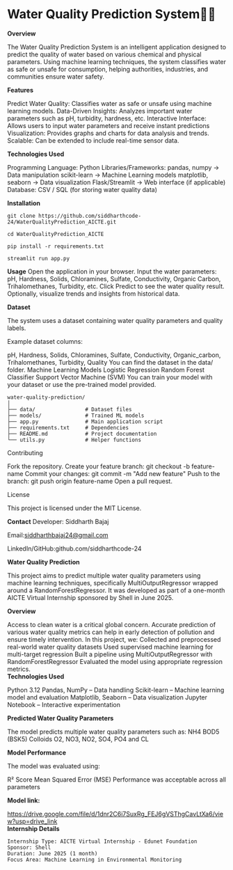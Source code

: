 # Water Quality Prediction System🌊💧
**Overview**

The Water Quality Prediction System is an intelligent application designed to predict the quality of water based on various chemical and physical parameters. Using machine learning techniques, the system classifies water as safe or unsafe for consumption, helping authorities, industries, and communities ensure water safety.

**Features**

Predict Water Quality: Classifies water as safe or unsafe using machine learning models.
Data-Driven Insights: Analyzes important water parameters such as pH, turbidity, hardness, etc.
Interactive Interface: Allows users to input water parameters and receive instant predictions
Visualization: Provides graphs and charts for data analysis and trends.
Scalable: Can be extended to include real-time sensor data.

**Technologies Used**

Programming Language: Python
Libraries/Frameworks:
pandas, numpy → Data manipulation
scikit-learn → Machine Learning models
matplotlib, seaborn → Data visualization
Flask/Streamlit → Web interface (if applicable)
Database: CSV / SQL (for storing water quality data)

**Installation**

```Clone the repository:
git clone https://github.com/siddharthcode-24/WaterQualityPrediction_AICTE.git
```

```Navigate to the project folder:
cd WaterQualityPrediction_AICTE
```
```Install required dependencies:
pip install -r requirements.txt
```
```Run the application:
streamlit run app.py

```

**Usage**
Open the application in your browser.
Input the water parameters: pH, Hardness, Solids, Chloramines, Sulfate, Conductivity, Organic Carbon, Trihalomethanes, Turbidity, etc.
Click Predict to see the water quality result.
Optionally, visualize trends and insights from historical data.

**Dataset**

The system uses a dataset containing water quality parameters and quality labels.

Example dataset columns:

pH, Hardness, Solids, Chloramines, Sulfate, Conductivity, Organic_carbon, Trihalomethanes, Turbidity, Quality
You can find the dataset in the data/ folder.
Machine Learning Models
Logistic Regression
Random Forest Classifier
Support Vector Machine (SVM)
You can train your model with your dataset or use the pre-trained model provided.

```Folder Structure
water-quality-prediction/
│
├── data/                # Dataset files
├── models/              # Trained ML models
├── app.py               # Main application script
├── requirements.txt     # Dependencies
├── README.md            # Project documentation
└── utils.py             # Helper functions
```
Contributing

Fork the repository.
Create your feature branch: git checkout -b feature-name
Commit your changes: git commit -m "Add new feature"
Push to the branch: git push origin feature-name
Open a pull request.

License

This project is licensed under the MIT License.

**Contact**
Developer: Siddharth Bajaj

Email:siddharthbajaj24@gmail.com

LinkedIn/GitHub:github.com/siddharthcode-24

**Water Quality Prediction**

This project aims to predict multiple water quality parameters using machine learning techniques, specifically MultiOutputRegressor wrapped around a RandomForestRegressor. It was developed as part of a one-month AICTE Virtual Internship sponsored by Shell in June 2025.
<br>

**Overview**

Access to clean water is a critical global concern. Accurate prediction of various water quality metrics can help in early detection of pollution and ensure timely intervention.
In this project, we:
Collected and preprocessed real-world water quality datasets
Used supervised machine learning for multi-target regression
Built a pipeline using MultiOutputRegressor with RandomForestRegressor
Evaluated the model using appropriate regression metrics.
<br>
**Technologies Used**

Python 3.12
Pandas, NumPy – Data handling
Scikit-learn – Machine learning model and evaluation
Matplotlib, Seaborn – Data visualization
Jupyter Notebook – Interactive experimentation
<br>

**Predicted Water Quality Parameters**

The model predicts multiple water quality parameters such as:
NH4
BOD5 (BSK5)
Colloids
O2, NO3, NO2, SO4, PO4 and
CL
<br>

**Model Performance**

The model was evaluated using:

R² Score
Mean Squared Error (MSE)
Performance was acceptable across all parameters
<br>

**Model link:**

 https://drive.google.com/file/d/1dnr2C6i7SuxRg_FEJ6gVSThgCavLtXa6/view?usp=drive_link
<br>
**Internship Details**
```
Internship Type: AICTE Virtual Internship - Edunet Foundation
Sponsor: Shell
Duration: June 2025 (1 month)
Focus Area: Machine Learning in Environmental Monitoring
